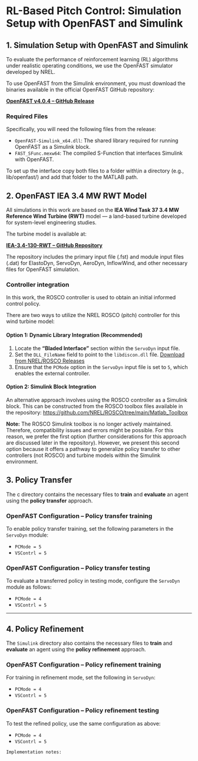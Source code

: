 # RL-Based Pitch Control: Simulation Setup with OpenFAST and Simulink

## 1. Simulation Setup with OpenFAST and Simulink

To evaluate the performance of reinforcement learning (RL) algorithms under realistic operating conditions, we use the OpenFAST simulator developed by NREL.

To use OpenFAST from the Simulink environment, you must download the binaries available in the official OpenFAST GitHub repository:

**[OpenFAST v4.0.4 – GitHub Release](https://github.com/OpenFAST/openfast/releases/tag/v4.0.4)**

### Required Files

Specifically, you will need the following files from the release:

- `OpenFAST-Simulink_x64.dll`: The shared library required for running OpenFAST as a Simulink block.
- `FAST_SFunc.mexw64`: The compiled S-Function that interfaces Simulink with OpenFAST.

To set up the interface copy both files to a folder with\in a directory (e.g., lib/openfast/) and add that folder to the MATLAB path.


## 2. OpenFAST IEA 3.4 MW RWT Model

All simulations in this work are based on the **IEA Wind Task 37 3.4 MW Reference Wind Turbine (RWT)** model — a land-based turbine developed for system-level engineering studies.

The turbine model is available at:

**[IEA-3.4-130-RWT – GitHub Repository](https://github.com/WISDEM/IEA-3.4-130-RWT)**

The repository includes the primary input file (.fst) and module input files (.dat) for ElastoDyn, ServoDyn, AeroDyn, InflowWind, and other necessary files for OpenFAST simulation.

### Controller integration

In this work, the ROSCO controller is used to obtain an initial informed control policy.

There are two ways to utilize the NREL ROSCO (pitch) controller for this wind turbine model:

#### Option 1: Dynamic Library Integration (Recommended)

1. Locate the **“Bladed Interface”** section within the `ServoDyn` input file.
2. Set the `DLL_FileName` field to point to the `libdiscon.dll` file. [Download from NREL/ROSCO Releases](https://github.com/NREL/ROSCO/releases)
3. Ensure that the `PCMode` option in the `ServoDyn` input file is set to `5`, which enables the external controller. 

#### Option 2: Simulink Block Integration

An alternative approach involves using the ROSCO controller as a Simulink block. This can be constructed from the ROSCO toolbox files available in the repository: https://github.com/NREL/ROSCO/tree/main/Matlab_Toolbox

**Note:** The ROSCO Simulink toolbox is no longer actively maintained. Therefore, compatibility issues and errors might be possible. For this reason, we prefer the first option (further considerations for this approach are discussed later in the repository). However, we present this second option because it offers a pathway to generalize policy transfer to other controllers (not ROSCO) and turbine models within the Simulink environment. 


## 3. Policy Transfer

The c directory contains the necessary files to **train** and **evaluate** an agent using the **policy transfer** approach.

### OpenFAST Configuration – Policy transfer training

To enable policy transfer training, set the following parameters in the `ServoDyn` module:

- `PCMode = 5`  
- `VSContrl = 5`

### OpenFAST Configuration – Policy transfer testing

To evaluate a transferred policy in testing mode, configure the `ServoDyn` module as follows:

- `PCMode = 4`  
- `VSContrl = 5`

---

## 4. Policy Refinement

The `Simulink` directory also contains the necessary files to **train** and **evaluate** an agent using the **policy refinement** approach.

### OpenFAST Configuration – Policy refinement training

For training in refinement mode, set the following in `ServoDyn`:

- `PCMode = 4`  
- `VSContrl = 5`

### OpenFAST Configuration – Policy refinement testing

To test the refined policy, use the same configuration as above:

- `PCMode = 4`  
- `VSContrl = 5`



`Implementation notes:`   










